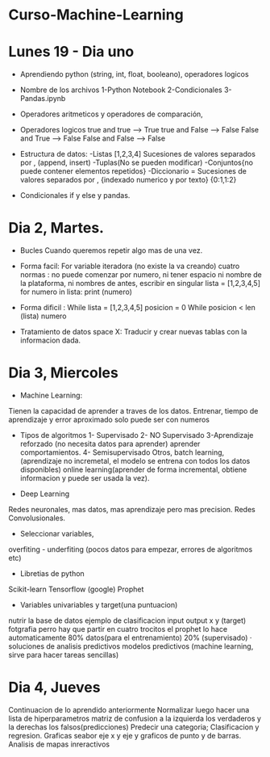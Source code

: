# Curso-Machine-Learning
# Lunes 19 - Dia uno
- Aprendiendo python (string, int, float, booleano), operadores logicos
- Nombre de los archivos
1-Python Notebook 
2-Condicionales
3-Pandas.ipynb
- Operadores aritmeticos y operadores de comparación, 
- Operadores logicos true and true --> True
                    true and False --> False
                    False and  True --> False
                    False and  False --> False
- Estructura de datos:
-Listas [1,2,3,4] Sucesiones de valores separados por , (append, insert)
-Tuplas(No se pueden modificar)
-Conjuntos{no puede contener elementos repetidos}
-Diccionario = Sucesiones de valores separados por , {indexado numerico y por texto} {0:1,1:2}

- Condicionales if y else y pandas.


# Dia 2, Martes.

- Bucles
Cuando queremos repetir algo mas de una vez.
- Forma facil: For
variable iteradora (no existe la va creando)
cuatro normas : no puede comenzar por numero, ni tener espacio ni nombre de la plataforma,
ni nombres de antes, escribir en singular
lista = [1,2,3,4,5]
for numero in lista:
   print (numero)
   
- Forma dificil : While
lista = [1,2,3,4,5]
posicion = 0
While posicion < len (lista)
numero

- Tratamiento de datos space X:
Traducir y crear nuevas tablas con la informacion dada.

# Dia 3, Miercoles
- Machine Learning:

Tienen la capacidad de aprender a traves de los datos.
Entrenar, tiempo de aprendizaje y error aproximado 
solo puede ser con numeros

- Tipos de algoritmos 
1- Supervisado
2- NO Supervisado
3-Aprendizaje reforzado (no necesita datos para aprender) aprender comportamientos.
4- Semisupervisado 
Otros, batch learning, (aprendizaje no incremetal, el modelo se entrena con todos los datos disponibles)
online learning(aprender de forma incremental, obtiene informacion y puede ser usada la vez).

- Deep Learning

Redes neuronales, mas datos, mas aprendizaje pero mas precision.
Redes Convolusionales.

- Seleccionar variables, 

overfiting - underfiting (pocos datos para empezar, errores de algoritmos etc)
- Libretias de python

Scikit-learn
Tensorflow (google)
Prophet
- Variables univariables y target(una puntuacion)

nutrir la base de datos
ejemplo de clasificacion 
input      output
x           y (target)
fotgrafia    perro
hay que partir en cuatro trocitos el prophet lo hace automaticamente
80% datos(para el entrenamiento)  20% (supervisado)
· soluciones de analisis predictivos
modelos predictivos (machine learning, sirve para hacer tareas sencillas)

# Dia 4, Jueves
Continuacion de lo aprendido anteriormente
Normalizar luego hacer una lista de hiperparametros 
matriz de confusion a la izquierda los verdaderos y la derechas los falsos(predicciones)
Predecir una categoria; Clasificacion y regresion.
Graficas seabor eje x y eje y graficos de punto y de barras.
Analisis de mapas inreractivos
